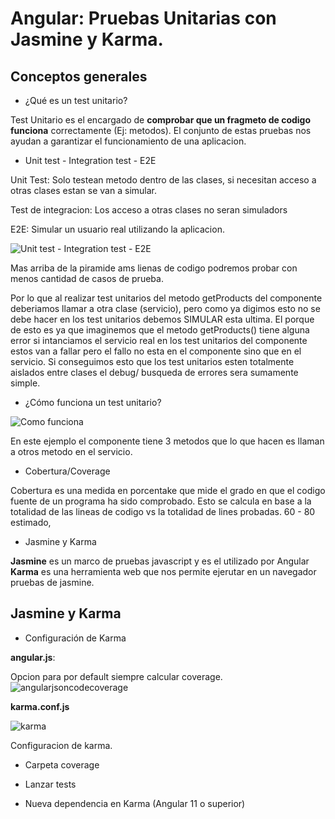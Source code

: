 # Angular: Pruebas Unitarias con Jasmine y Karma.

## Conceptos generales
- ¿Qué es un test unitario?

Test Unitario es el encargado de **comprobar que un fragmeto de codigo funciona** correctamente (Ej: metodos). El conjunto de estas pruebas nos ayudan a garantizar el funcionamiento de una aplicacion.

- Unit test - Integration test - E2E



Unit Test: Solo testean metodo dentro de las clases, si necesitan acceso a otras clases estan se van a simular.
 
Test de integracion: Los acceso a otras clases no seran simuladors

E2E: Simular un usuario real utilizando la aplicacion.

![Unit test - Integration test - E2E](./readme/typetest.png)

Mas arriba de la piramide ams lienas de codigo podremos probar con menos cantidad de casos de prueba.
 
Por lo que al realizar test unitarios del metodo getProducts del componente deberiamos llamar a otra clase (servicio), pero como ya digimos esto no se debe hacer en los test unitarios debemos SIMULAR esta ultima. El porque de esto es ya que imaginemos que el metodo getProducts() tiene alguna error si intanciamos el servicio real en los test unitarios del componente estos van a fallar pero el fallo no esta en el componente sino que en el servicio. Si conseguimos esto que los test unitarios esten totalmente aislados entre clases el debug/ busqueda de errores sera sumamente simple. 
- ¿Cómo funciona un test unitario?
  
 ![Como funciona](./readme/howworks.png)

 En este ejemplo el componente tiene 3 metodos que lo que hacen es llaman a otros metodo en el servicio. 
  

- Cobertura/Coverage

Cobertura es una medida en porcentake que mide el grado en que el codigo fuente de un programa ha sido comprobado. Esto se calcula en base a la totalidad de las lineas de codigo vs la totalidad de lines probadas. 60 - 80 estimado,

- Jasmine y Karma

**Jasmine** es un marco de pruebas javascript y es el utilizado por Angular
**Karma** es una herramienta web que nos permite ejerutar en un navegador pruebas de jasmine.  

## Jasmine y Karma


- Configuración de Karma

**angular.js**:

Opcion para por default siempre calcular coverage.
![angularjsoncodecoverage](./readme/angularjsoncodecoverage.png)

**karma.conf.js**

![karma](./readme/karma.png)

Configuracion de karma.


- Carpeta coverage

- Lanzar tests

- Nueva dependencia en Karma (Angular 11 o superior)
